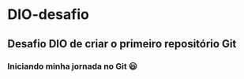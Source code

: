 # DIO-desafio
## Desafio DIO de criar o primeiro repositório Git
### Iniciando minha jornada no Git 😃

